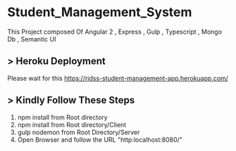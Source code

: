# Student_Management_System
This Project composed Of Angular 2 , Express , Gulp , Typescript , Mongo Db , Semantic UI

## > Heroku Deployment

  Please wait for this https://ridss-student-management-app.herokuapp.com/
  
## > Kindly Follow These Steps
  
  1. npm install from Root directory
  2. npm install from Root directory/Client
  3. gulp nodemon from Root Directory/Server
  4. Open Browser and follow the URL "http:localhost:8080/"
